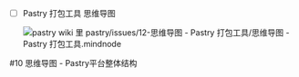 * [ ] Pastry 打包工具 思维导图

    ![pastry wiki 里 pastry/issues/12-思维导图 - Pastry 打包工具/思维导图 - Pastry 打包工具.mindnode](https://pastryteam.github.io/pastry/issues/0-images/12/12-1.png)

#10 思维导图 - Pastry平台整体结构
